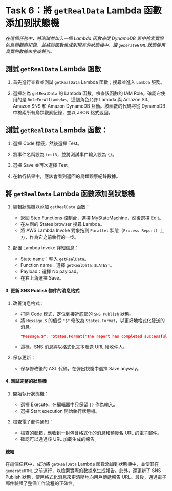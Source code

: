 # Task 6：將 `getRealData` Lambda 函數添加到狀態機

_在這個任務中，將測試並加入一個 Lambda 函數來從 DynamoDB 表中檢索實際的鳥類觀察紀錄，並將該函數集成到現有的狀態機中，讓 `generateHTML` 狀態使用真實的數據來生成報告。_

## 測試 `getRealData` Lambda 函數

1. 首先進行查看並測試 `getRealData` Lambda 函數；搜尋並進入 `Lambda` 服務。

2. 選擇名為 `getRealData` 的 Lambda 函數。檢查該函數的 IAM Role，確認它使用的是 `RoleForAllLambdas`，這個角色允許 Lambda 與 Amazon S3、Amazon SNS 和 Amazon DynamoDB 互動。該函數的代碼將從 DynamoDB 中檢索所有鳥類觀察紀錄，並以 JSON 格式返回。

## 測試 `getRealData` Lambda 函數：

1. 選擇 Code 標籤，然後選擇 Test。

2. 將事件名稱設為 `test3`，並將測試事件輸入設為 `{}`。

3. 選擇 Save 並再次選擇 Test。

4. 在執行結果中，應該會看到返回的鳥類觀察紀錄數據。

## 將 `getRealData` Lambda 函數添加到狀態機

1. 編輯狀態機以添加 `getRealData` 函數：
   - 返回 Step Functions 控制台，選擇 MyStateMachine，然後選擇 Edit。
   - 在左側的 States browser 搜尋 Lambda。
   - 將 AWS Lambda Invoke 對象拖到 `Parallel` 狀態（`Process Report`）上方，作為它之前執行的一步。

2. 配置 Lambda Invoke 詳細信息：
   - State name：輸入 `getRealData`。
   - Function name：選擇 `getRealData:$LATEST`。
   - Payload：選擇 No payload。
   - 在右上角選擇 Save。

#### 3. 更新 SNS Publish 物件的消息格式

1. 改善消息格式：
   - 打開 Code 模式，定位到接近底部的 `SNS Publish` 狀態。
   - 將 `Message.$` 的值從 `"$"` 修改為 `States.Format`，以更好地格式化發送的消息。
     ```json
     "Message.$": "States.Format('The report has completed successfully! Here is your secure URL:\n\n{}', $[1].presigned_url_str)"
     ```
   - 這樣，SNS 消息將以格式化文本發送 URL 給收件人。

2. 保存更新：
   - 保存修改後的 ASL 代碼，在彈出視窗中選擇 Save anyway。

#### 4. 測試完整的狀態機

1. 開始執行狀態機：
   - 選擇 Execute，在編輯器中只保留 `{}` 作為輸入。
   - 選擇 Start execution 開始執行狀態機。

2. 檢查電子郵件通知：
   - 檢查的郵箱，應收到一封包含格式化的消息和預簽名 URL 的電子郵件。
   - 確認可以通過該 URL 加載生成的報告。

#### 總結

在這個任務中，成功將 `getRealData` Lambda 函數添加到狀態機中，並使其在 `generateHTML` 之前運行，以檢索實際的數據來生成報告。此外，還更新了 SNS Publish 狀態，使用格式化消息來更清晰地向用戶傳遞報告 URL。最後，通過電子郵件驗證了整個工作流程的正確性。